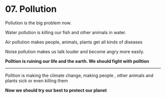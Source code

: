 # 07. Pollution



Pollution is the big problem now.

Water pollution is killing our fish and other animals in water.

Air pollution makes people, animals, plants get all kinds of diseases 

Noise pollution makes us talk louder and become angry more easily.



**Polltion is ruining our life and the earth. We should fight with polltion**

---



Polltion is making the climate change, making people , other animals and plants sick or even killing them



**Now we should try our best to protect our planet**

